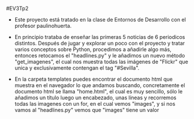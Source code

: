 #EV3Tp2

- Este proyecto está tratado en la clase de Entornos de Desarrollo con el profesor paulinohuerta.

- En principio trataba de enseñar las primeras 5 noticias de 6 periodicos distintos.
  Después de jugar y explorar un poco con el proyecto y tratar varios conceptos sobre Python,
  procedimos a añadirle algo más, entonces retocamos el "headlines.py" y le añadimos un nuevo
  método "get_imagenes", el cual nos muestra todas las imágenes de "Flickr" que unica y exclusivamente
  contengan el tag "#Sevilla".

- En la carpeta templates puedes encontrar el documento html que muestra en el navegador lo que andamos buscando,
  concretamente el documento html se llama "home.html", el cual es muy sencillo, sólo le añadimos un título
  luego un encabezado, unas líneas y recorremos todas las imagenes con un for, en el cual vemos "images", y si nos
  vamos al "headlines.py" vemos que "images" tiene un valor
